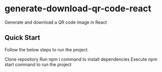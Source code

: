 # generate-download-qr-code-react
Generate and download a QR code image in React

## Quick Start
Follow the below steps to run the project.

Clone repository
Run npm i command to install dependencies
Execute npm start command to run the project
